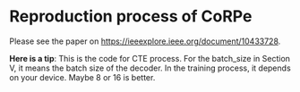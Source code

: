 # Reproduction process of CoRPe
Please see the paper on https://ieeexplore.ieee.org/document/10433728.

**Here is a tip**: This is the code for CTE process. For the batch_size in Section V, it means the batch size of the decoder. In the training process, it depends on your device. Maybe 8 or 16 is better.


